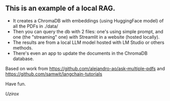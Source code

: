 ## This is an example of a local RAG.

- It creates a ChromaDB with embeddings (using HuggingFace model) of all the PDFs in ./data/
- Then you can query the db with 2 files: one's using simple prompt, and one (the "streaming" one) with Streamlit in a website (hosted locally).
- The results are from a local LLM model hosted with LM Studio or others methods.
- There's even an app to update the documents in the ChromaDB database.

Based on work from https://github.com/alejandro-ao/ask-multiple-pdfs and https://github.com/samwit/langchain-tutorials

Have fun. 

_Uzirox_
